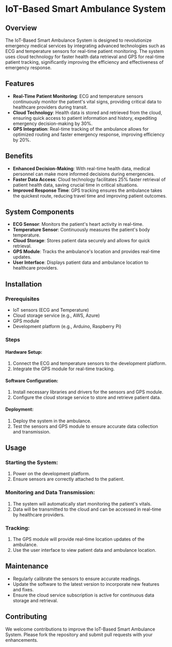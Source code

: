 # IoT-Based Smart Ambulance System

## Overview
The IoT-Based Smart Ambulance System is designed to revolutionize emergency medical services by integrating advanced technologies such as ECG and temperature sensors for real-time patient monitoring. The system uses cloud technology for faster health data retrieval and GPS for real-time patient tracking, significantly improving the efficiency and effectiveness of emergency response.

## Features
- **Real-Time Patient Monitoring**: ECG and temperature sensors continuously monitor the patient's vital signs, providing critical data to healthcare providers during transit.
- **Cloud Technology**: Health data is stored and retrieved from the cloud, ensuring quick access to patient information and history, expediting emergency decision-making by 30%.
- **GPS Integration**: Real-time tracking of the ambulance allows for optimized routing and faster emergency response, improving efficiency by 20%.

## Benefits
- **Enhanced Decision-Making**: With real-time health data, medical personnel can make more informed decisions during emergencies.
- **Faster Data Access**: Cloud technology facilitates 25% faster retrieval of patient health data, saving crucial time in critical situations.
- **Improved Response Time**: GPS tracking ensures the ambulance takes the quickest route, reducing travel time and improving patient outcomes.

## System Components
- **ECG Sensor**: Monitors the patient's heart activity in real-time.
- **Temperature Sensor**: Continuously measures the patient's body temperature.
- **Cloud Storage**: Stores patient data securely and allows for quick retrieval.
- **GPS Module**: Tracks the ambulance's location and provides real-time updates.
- **User Interface**: Displays patient data and ambulance location to healthcare providers.

## Installation

### Prerequisites
- IoT sensors (ECG and Temperature)
- Cloud storage service (e.g., AWS, Azure)
- GPS module
- Development platform (e.g., Arduino, Raspberry Pi)

### Steps

#### Hardware Setup:
1. Connect the ECG and temperature sensors to the development platform.
2. Integrate the GPS module for real-time tracking.

#### Software Configuration:
1. Install necessary libraries and drivers for the sensors and GPS module.
2. Configure the cloud storage service to store and retrieve patient data.

#### Deployment:
1. Deploy the system in the ambulance.
2. Test the sensors and GPS module to ensure accurate data collection and transmission.

## Usage

### Starting the System:
1. Power on the development platform.
2. Ensure sensors are correctly attached to the patient.

### Monitoring and Data Transmission:
1. The system will automatically start monitoring the patient's vitals.
2. Data will be transmitted to the cloud and can be accessed in real-time by healthcare providers.

### Tracking:
1. The GPS module will provide real-time location updates of the ambulance.
2. Use the user interface to view patient data and ambulance location.

## Maintenance
- Regularly calibrate the sensors to ensure accurate readings.
- Update the software to the latest version to incorporate new features and fixes.
- Ensure the cloud service subscription is active for continuous data storage and retrieval.

## Contributing
We welcome contributions to improve the IoT-Based Smart Ambulance System. Please fork the repository and submit pull requests with your enhancements.
